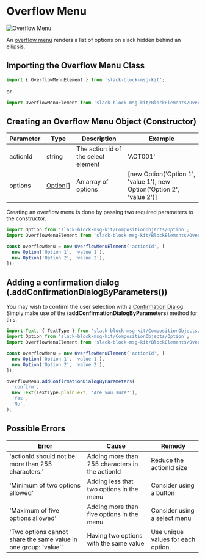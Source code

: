# Overflow Menu

![Overflow Menu](https://res.cloudinary.com/iyikuyoro/image/upload/v1563276895/slack-block-msg-kit/Screenshot_2019-07-16_at_12.33.41_PM.png)

An [overflow menu](https://api.slack.com/reference/messaging/block-elements#overflow) renders a list of options on slack hidden behind an ellipsis.

## Importing the Overflow Menu Class

```javascript
import { OverflowMenuElement } from 'slack-block-msg-kit';
```

or

```javascript
import OverflowMenuElement from 'slack-block-msg-kit/BlockElements/OverflowMenuElement';
```

## Creating an Overflow Menu Object (Constructor)

| Parameter | Type | Description | Example |
| --------- | ---- | ----------- | ------- |
| actionId  | string | The action id of the select element | 'ACT001' |
| options | [Option](https://github.com/IyiKuyoro/slack-block-msg-kit/blob/master/docs/CompositionObjects/Option.md)[] | An array of options | [new Option('Option 1', 'value 1'), new Option('Option 2', 'value 2')] |

Creating an overflow menu is done by passing two required parameters to the constructor.

```javascript
import Option from 'slack-block-msg-kit/CompositionObjects/Option';
import OverflowMenuElement from 'slack-block-msg-kit/BlockElements/OverflowMenuElement';

const overflowMenu = new OverflowMenuElement('actionId', [
  new Option('Option 1', 'value 1'),
  new Option('Option 2', 'value 2'),
]);
```

## Adding a confirmation dialog (.addConfirmationDialogByParameters())

You may wish to confirm the user selection with a [Confirmation Dialog](https://github.com/IyiKuyoro/slack-block-msg-kit/blob/master/docs/CompositionObjects/ConfirmationDialog.md). Simply make use of the (**addConfirmationDialogByParameters**) method for this.

```javascript
import Text, { TextType } from 'slack-block-msg-kit/CompositionObjects/Text'
import Option from 'slack-block-msg-kit/CompositionObjects/Option';
import OverflowMenuElement from 'slack-block-msg-kit/BlockElements/OverflowMenuElement';

const overflowMenu = new OverflowMenuElement('actionId', [
  new Option('Option 1', 'value 1'),
  new Option('Option 2', 'value 2'),
]);

overflowMenu.addConfirmationDialogByParameters(
  'confirm',
  new Text(TextType.plainText, 'Are you sure?'),
  'Yes',
  'No',
);
```

## Possible Errors

| Error | Cause | Remedy |
| ----- | ----- | ------ |
| 'actionId should not be more than 255 characters.' | Adding more than 255 characters in the actionId | Reduce the actionId size |
| 'Minimum of two options allowed' | Adding less that two options in the menu | Consider using a button |
| 'Maximum of five options allowed' | Adding more than five options in the menu | Consider using a select menu |
| 'Two options cannot share the same value in one group: 'value'' | Having two options with the same value | Use unique values for each option. |
